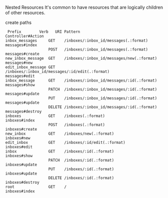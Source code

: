 Nested Resources
It's common to have resources that are logically children of other resources.

 create paths

     Prefix        Verb   URI Pattern                                                                                       Controller#Action
    inbox_messages     GET    /inboxes/:inbox_id/messages(.:format)                                                             messages#index
                       POST   /inboxes/:inbox_id/messages(.:format)                                                             messages#create
    new_inbox_message  GET    /inboxes/:inbox_id/messages/new(.:format)                                                         messages#new
    edit_inbox_message GET    /inboxes/:inbox_id/messages/:id/edit(.:format)                                                    messages#edit
    inbox_message      GET    /inboxes/:inbox_id/messages/:id(.:format)                                                         messages#show
                       PATCH  /inboxes/:inbox_id/messages/:id(.:format)                                                         messages#update
                       PUT    /inboxes/:inbox_id/messages/:id(.:format)                                                         messages#update
                       DELETE /inboxes/:inbox_id/messages/:id(.:format)                                                         messages#destroy
    inboxes            GET    /inboxes(.:format)                                                                                inboxes#index
                       POST   /inboxes(.:format)                                                                                inboxes#create
    new_inbox          GET    /inboxes/new(.:format)                                                                            inboxes#new
    edit_inbox         GET    /inboxes/:id/edit(.:format)                                                                       inboxes#edit
    inbox              GET    /inboxes/:id(.:format)                                                                            inboxes#show
                       PATCH  /inboxes/:id(.:format)                                                                            inboxes#update
                       PUT    /inboxes/:id(.:format)                                                                            inboxes#update
                       DELETE /inboxes/:id(.:format)                                                                            inboxes#destroy
    root               GET    /                                                                                                 inboxes#index

